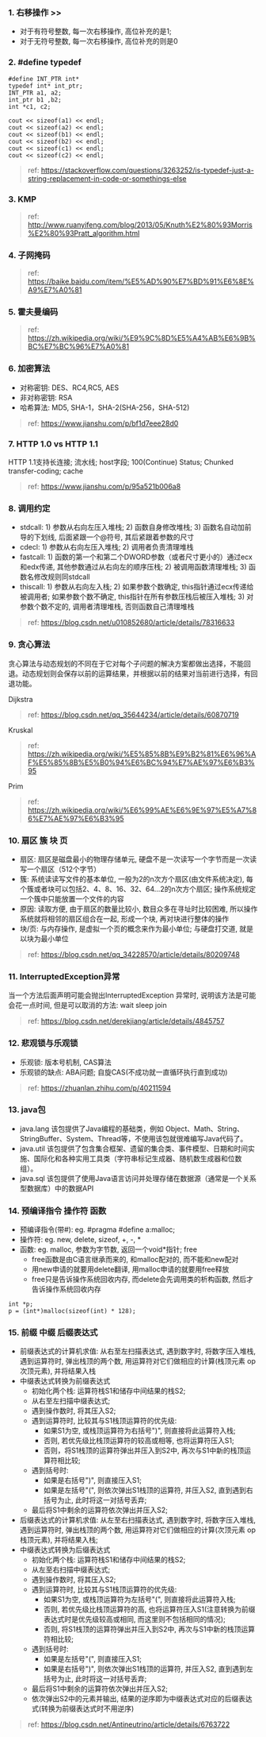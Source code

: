 ### 1. 右移操作 >>
* 对于有符号整数, 每一次右移操作, 高位补充的是1;
* 对于无符号整数, 每一次右移操作, 高位补充的则是0

### 2. #define typedef
```
#define INT_PTR int*
typedef int* int_ptr;
INT_PTR a1, a2;
int_ptr b1 ,b2;
int *c1, c2;

cout << sizeof(a1) << endl;
cout << sizeof(a2) << endl;
cout << sizeof(b1) << endl;
cout << sizeof(b2) << endl;
cout << sizeof(c1) << endl;
cout << sizeof(c2) << endl;
```
> ref: https://stackoverflow.com/questions/3263252/is-typedef-just-a-string-replacement-in-code-or-somethings-else

### 3. KMP
> ref: http://www.ruanyifeng.com/blog/2013/05/Knuth%E2%80%93Morris%E2%80%93Pratt_algorithm.html

### 4. 子网掩码 
> ref: https://baike.baidu.com/item/%E5%AD%90%E7%BD%91%E6%8E%A9%E7%A0%81

### 5. 霍夫曼编码
> ref: https://zh.wikipedia.org/wiki/%E9%9C%8D%E5%A4%AB%E6%9B%BC%E7%BC%96%E7%A0%81

### 6. 加密算法
* 对称密钥: DES、RC4,RC5, AES
* 非对称密钥: RSA
* 哈希算法: MD5, SHA-1，SHA-2(SHA-256，SHA-512)
> ref: https://www.jianshu.com/p/bf1d7eee28d0

### 7. HTTP 1.0 vs HTTP 1.1
HTTP 1.1支持长连接; 流水线; host字段; 100(Continue) Status; Chunked transfer-coding; cache
> ref: https://www.jianshu.com/p/95a521b006a8

### 8. 调用约定
* stdcall: 1) 参数从右向左压入堆栈; 2) 函数自身修改堆栈; 3) 函数名自动加前导的下划线, 后面紧跟一个@符号, 其后紧跟着参数的尺寸
* cdecl: 1) 参数从右向左压入堆栈; 2) 调用者负责清理堆栈
* fastcall: 1) 函数的第一个和第二个DWORD参数（或者尺寸更小的）通过ecx和edx传递, 其他参数通过从右向左的顺序压栈; 2) 被调用函数清理堆栈; 3) 函数名修改规则同stdcall
* thiscall: 1) 参数从右向左入栈; 2) 如果参数个数确定, this指针通过ecx传递给被调用者; 如果参数个数不确定, this指针在所有参数压栈后被压入堆栈; 3) 对参数个数不定的, 调用者清理堆栈, 否则函数自己清理堆栈
> ref: https://blog.csdn.net/u010852680/article/details/78316633

### 9. 贪心算法
贪心算法与动态规划的不同在于它对每个子问题的解决方案都做出选择，不能回退。动态规划则会保存以前的运算结果，并根据以前的结果对当前进行选择，有回退功能。

Dijkstra
> ref: https://blog.csdn.net/qq_35644234/article/details/60870719

Kruskal
> ref: https://zh.wikipedia.org/wiki/%E5%85%8B%E9%B2%81%E6%96%AF%E5%85%8B%E5%B0%94%E6%BC%94%E7%AE%97%E6%B3%95

Prim
> ref: https://zh.wikipedia.org/wiki/%E6%99%AE%E6%9E%97%E5%A7%86%E7%AE%97%E6%B3%95

### 10. 扇区 簇 块 页
* 扇区: 扇区是磁盘最小的物理存储单元, 硬盘不是一次读写一个字节而是一次读写一个扇区（512个字节）
* 簇: 系统读读写文件的基本单位, 一般为2的n次方个扇区(由文件系统决定), 每个簇或者块可以包括2、4、8、16、32、64…2的n次方个扇区; 操作系统规定一个簇中只能放置一个文件的内容
* 原因: 读取方便, 由于扇区的数量比较小, 数目众多在寻址时比较困难, 所以操作系统就将相邻的扇区组合在一起, 形成一个块, 再对块进行整体的操作
* 块/页: 与内存操作, 是虚拟一个页的概念来作为最小单位; 与硬盘打交道, 就是以块为最小单位
> ref: https://blog.csdn.net/qq_34228570/article/details/80209748

### 11. InterruptedException异常
当一个方法后面声明可能会抛出InterruptedException 异常时, 说明该方法是可能会花一点时间, 但是可以取消的方法: wait sleep join
> ref: https://blog.csdn.net/derekjiang/article/details/4845757

### 12. 悲观锁与乐观锁
* 乐观锁: 版本号机制, CAS算法
* 乐观锁的缺点: ABA问题; 自旋CAS(不成功就一直循环执行直到成功)
> ref: https://zhuanlan.zhihu.com/p/40211594

### 13. java包
* java.lang 该包提供了Java编程的基础类，例如 Object、Math、String、StringBuffer、System、Thread等，不使用该包就很难编写Java代码了。
* java.util 该包提供了包含集合框架、遗留的集合类、事件模型、日期和时间实施、国际化和各种实用工具类（字符串标记生成器、随机数生成器和位数组）。
* java.sql 该包提供了使用Java语言访问并处理存储在数据源（通常是一个关系型数据库）中的数据API

### 14. 预编译指令 操作符 函数
* 预编译指令(带#): eg. #pragma #define a:malloc; 
* 操作符: eg. new, delete, sizeof, +, -, *
* 函数: eg. malloc, 参数为字节数, 返回一个void*指针; free
    * free函数是由C语言继承而来的, 和malloc配对的, 而不能和new配对
    * 用new申请的就要用delete翻译, 用malloc申请的就要用free释放
    * free只是告诉操作系统回收内存, 而delete会先调用类的析构函数, 然后才告诉操作系统回收内存
```
int *p;
p = (int*)malloc(sizeof(int) * 128);
```

### 15. 前缀 中缀 后缀表达式
* 前缀表达式的计算机求值: 从右至左扫描表达式, 遇到数字时, 将数字压入堆栈, 遇到运算符时, 弹出栈顶的两个数, 用运算符对它们做相应的计算(栈顶元素 op 次顶元素), 并将结果入栈
* 中缀表达式转换为前缀表达式
    * 初始化两个栈: 运算符栈S1和储存中间结果的栈S2;
    * 从右至左扫描中缀表达式;
    * 遇到操作数时, 将其压入S2;
    * 遇到运算符时, 比较其与S1栈顶运算符的优先级:
      * 如果S1为空, 或栈顶运算符为右括号")", 则直接将此运算符入栈;
      * 否则, 若优先级比栈顶运算符的较高或相等, 也将运算符压入S1; 
      * 否则，将S1栈顶的运算符弹出并压入到S2中, 再次与S1中新的栈顶运算符相比较;
    * 遇到括号时:
      * 如果是右括号")", 则直接压入S1;
      * 如果是左括号"(", 则依次弹出S1栈顶的运算符, 并压入S2, 直到遇到右括号为止, 此时将这一对括号丢弃;
    * 最后将S1中剩余的运算符依次弹出并压入S2;
* 后缀表达式的计算机求值: 从左至右扫描表达式, 遇到数字时, 将数字压入堆栈, 遇到运算符时, 弹出栈顶的两个数, 用运算符对它们做相应的计算(次顶元素 op 栈顶元素), 并将结果入栈;
* 中缀表达式转换为后缀表达式
    * 初始化两个栈: 运算符栈S1和储存中间结果的栈S2;
    * 从左至右扫描中缀表达式;
    * 遇到操作数时, 将其压入S2;
    * 遇到运算符时, 比较其与S1栈顶运算符的优先级:
      * 如果S1为空, 或栈顶运算符为左括号"(", 则直接将此运算符入栈;
      * 否则, 若优先级比栈顶运算符的高, 也将运算符压入S1(注意转换为前缀表达式时是优先级较高或相同, 而这里则不包括相同的情况);
      * 否则, 将S1栈顶的运算符弹出并压入到S2中, 再次与S1中新的栈顶运算符相比较;
    * 遇到括号时:
      * 如果是左括号"(", 则直接压入S1;
      * 如果是右括号")", 则依次弹出S1栈顶的运算符, 并压入S2, 直到遇到左括号为止, 此时将这一对括号丢弃;
    * 最后将S1中剩余的运算符依次弹出并压入S2;
    * 依次弹出S2中的元素并输出, 结果的逆序即为中缀表达式对应的后缀表达式(转换为前缀表达式时不用逆序)
> ref: https://blog.csdn.net/Antineutrino/article/details/6763722
